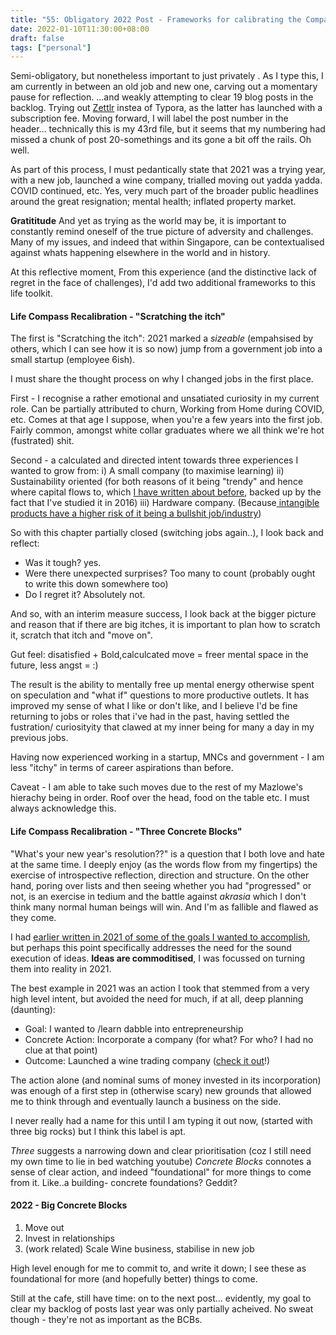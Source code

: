 ```yaml
---
title: "55: Obligatory 2022 Post - Frameworks for calibrating the Compass of Life"
date: 2022-01-10T11:30:00+08:00
draft: false
tags: ["personal"]
---
```


Semi-obligatory, but nonetheless important to just privately . As I type this, I am currently in between an old job and new one, carving out a momentary pause for reflection. ...and weakly attempting to clear 19 blog posts in the backlog. Trying out [Zettlr](https://www.zettlr.com/) instea of Typora, as the latter has launched with a subscription fee. Moving forward, I will label the post number in the header… technically this is my 43rd file, but it seems that my numbering had missed a chunk of post 20-somethings and its gone a bit off the rails. Oh well. 

As part of this process, I must pedantically state that 2021 was a trying year, with a new job, launched a wine company, trialled moving out yadda yadda. COVID continued, etc. Yes, very much part of the broader public headlines around the great resignation; mental health; inflated property market.

**Gratititude** 
And yet as trying as the world may be, it is important to constantly remind oneself of the true picture of adversity and challenges. 
Many of my issues, and indeed that within Singapore, can be contextualised against whats happening elsewhere in the world and in history. 

At this reflective moment, From this experience (and the distinctive lack of regret in the face of challenges), I'd add two additional frameworks to this life toolkit.

#### Life Compass Recalibration - "Scratching the itch"
The first is "Scratching the itch": 
2021 marked a _sizeable_ (empahsised by others, which I can see how it is so now) jump from a government job into a small startup (employee 6ish). 

I must share the thought process on why I changed jobs in the first place. 

First - I recognise a rather emotional and unsatiated curiosity in my current role. Can be partially attributed to churn, Working from Home during COVID, etc. Comes at that age I suppose, when you're a few years into the first job. Fairly common, amongst white collar graduates where we all think we're hot (fustrated) shit.  

Second - a calculated and directed intent towards three experiences I wanted to grow from:
i) A small company (to maximise learning)
ii) Sustainability oriented (for both reasons of it being "trendy" and hence where capital flows to, which [I have written about before](https://www.makwaijun.com/blog/post35/), backed up by the fact that I've studied it in 2016)
iii) Hardware company. (Because[ intangible products have a higher risk of it being a bullshit job/industry](https://www.makwaijun.com/blog/post42/))

So with this chapter partially closed (switching jobs again..), I look back and reflect: 

- Was it tough? yes. 
- Were there unexpected surprises? Too many to count (probably ought to write this down somewhere too)
- Do I regret it? Absolutely not.

And so, with an interim measure success, I look back at the bigger picture and reason that if there are big itches, it is important to plan how to scratch it, scratch that itch and "move on".

Gut feel: disatisfied + Bold,calculcated move = freer mental space in the future, less angst =  :) 

The result is the ability to mentally free up mental energy otherwise spent on speculation and "what if" questions to more productive outlets. It has improved my sense of what I like or don't like, and I believe I'd be fine returning to jobs or roles that i've had in the past, having settled the fustration/ curiosityity that clawed at my inner being for many a day in my previous jobs.

Having now experienced working in a startup, MNCs and government - I am less "itchy" in terms of career aspirations than before. 

Caveat - I am able to take such moves due to the rest of my Mazlowe's hierachy being in order. Roof over the head, food on the table etc. I must always acknowledge this.

#### Life Compass Recalibration - "Three Concrete Blocks"

"What's your new year's resolution??" is a question that I both love and hate at the same time. I deeply enjoy (as the words flow from my fingertips) the exercise of introspective reflection, direction and structure. On the other hand, poring over lists and then seeing whether you had "progressed" or not, is an exercise in tedium and the battle against _akrasia_ which I don't think many normal human beings will win. And I'm as fallible and flawed as they come. 

I had [earlier written in 2021 of some of the goals I wanted to accomplish](https://www.makwaijun.com/blog/post26/), but perhaps this point specifically addresses the need for the sound execution of ideas. **Ideas are commoditised**, I was focussed on turning them into reality in 2021. 

The best example in 2021 was an action I took that stemmed from a very high level intent, but avoided the need for much, if at all, deep planning (daunting):

- Goal: I wanted to /learn dabble into entrepreneurship
- Concrete Action: Incorporate a company (for what? For who? I had no clue at that point)
- Outcome: Launched a wine trading company ([check it out](https://vinearth.com/)!)

The action alone (and nominal sums of money invested in its incorporation) was enough of a first step in (otherwise scary) new grounds that allowed me to think through and eventually launch a business on the side. 

I never really had a name for this until I am typing it out now, (started with three big rocks) but I think this label is apt. 

_Three_ suggests a narrowing down and clear prioritisation (coz I still need my own time to lie in bed watching youtube)
_Concrete Blocks_ connotes a sense of clear action, and indeed "foundational" for more things to come from it. Like..a building- concrete foundations? Geddit?

#### 2022 - Big Concrete Blocks
1) Move out
2) Invest in relationships
3) (work related) Scale Wine business, stabilise in new job

High level enough for me to commit to, and write it down; I see these as foundational for more (and hopefully better) things to come. 

Still at the cafe, still have time: on to the next post… evidently, my goal to clear my backlog of posts last year was only partially acheived. No sweat though - they're not as important as the BCBs. 